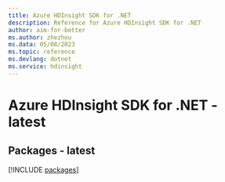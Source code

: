 ```yaml
---
title: Azure HDInsight SDK for .NET
description: Reference for Azure HDInsight SDK for .NET
author: aim-for-better
ms.author: zhezhou
ms.data: 05/08/2023
ms.topic: reference
ms.devlang: dotnet
ms.service: hdinsight
---
```

# Azure HDInsight SDK for .NET - latest
## Packages - latest
[!INCLUDE [packages](hdinsight-index.md)]